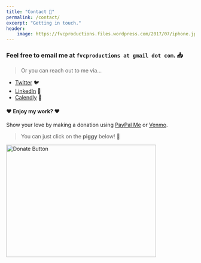 ```yaml
---
title: "Contact 📨️"
permalink: /contact/
excerpt: "Getting in touch."
header:
    image: https://fvcproductions.files.wordpress.com/2017/07/iphone.jpeg
---
```


### Feel free to email me at `fvcproductions at gmail dot com`. 📥

> Or you can reach out to me via...

- <a href="https://twitter.com/fvcproductions" target="_blank" rel="noopener">Twitter</a> 🐦️
- <a href="https://linkedin.com/in/fvcproductions" target="_blank" rel="noopener">LinkedIn</a> 👥️
- <a href="https://calendly.com/fvcproductions" target="_blank" rel="noopener">Calendly</a> 📅

#### ❤︎ Enjoy my work? ❤︎

Show your love by making a donation using <a href="https://www.paypal.me/fvcproductions" target="_blank" rel="noopener">PayPal Me</a> or <a href="https://venmo.com/fvcproductions" target="_blank" rel="noopener">Venmo</a>.

> You can just click on the **piggy** below! 🐷

<a href="https://paypal.me/fvcproductions" target="_blank" rel="noopener"><img src="https://fvcproductions.files.wordpress.com/2015/09/donate-pig.gif" alt="Donate Button" width="400" height="300" /></a>